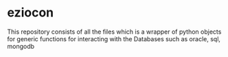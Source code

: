 # eziocon
This repository consists of all the files which is a wrapper of python objects for generic functions for interacting with the Databases such as oracle, sql, mongodb
